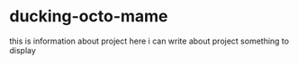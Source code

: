 # ducking-octo-mame
this is information about project
here i can write about project something to display

